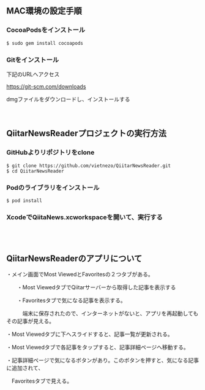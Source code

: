 ## MAC環境の設定手順

### CocoaPodsをインストール

```
$ sudo gem install cocoapods
```

### Gitをインストール

下記のURLへアクセス

https://git-scm.com/downloads

dmgファイルをダウンロードし、インストールする
<br><br><br>


## QiitarNewsReaderプロジェクトの実行方法

### GitHubよりリポジトリをclone

```
$ git clone https://github.com/vietnezo/QiitarNewsReader.git
$ cd QiitarNewsReader
```

### Podのライブラリをインストール

```
$ pod install
```

### XcodeでQiitaNews.xcworkspaceを開いて、実行する
<br><br>

## QiitarNewsReaderのアプリについて

・メイン画面でMost ViewedとFavoritesの２つタブがある。

　　・Most ViewedタブでQiitarサーバーから取得した記事を表示する　

　　・Favoritesタブで気になる記事を表示する。

　　　端末に保存されたので、インターネットがないと、アプリを再起動してもその記事が見える。

・Most Viewedタブに下へスライドすると、記事一覧が更新される。

・Most Viewedタブで各記事をタップすると、記事詳細ページへ移動する。

・記事詳細ページで気になるボタンがあり。このボタンを押すと、気になる記事に追加されて、

　Favoritesタブで見える。
